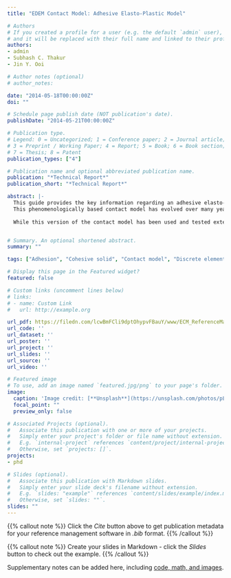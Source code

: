 ```yaml
---
title: "EDEM Contact Model: Adhesive Elasto-Plastic Model"

# Authors
# If you created a profile for a user (e.g. the default `admin` user), write the username (folder name) here 
# and it will be replaced with their full name and linked to their profile.
authors:
- admin
- Subhash C. Thakur
- Jin Y. Ooi

# Author notes (optional)
# author_notes:

date: "2014-05-18T00:00:00Z"
doi: ""

# Schedule page publish date (NOT publication's date).
publishDate: "2014-05-21T00:00:00Z"

# Publication type.
# Legend: 0 = Uncategorized; 1 = Conference paper; 2 = Journal article;
# 3 = Preprint / Working Paper; 4 = Report; 5 = Book; 6 = Book section;
# 7 = Thesis; 8 = Patent
publication_types: ["4"]

# Publication name and optional abbreviated publication name.
publication: "*Technical Report*"
publication_short: "*Technical Report*"

abstract: |-
  This guide provides the key information regarding an adhesive elasto-plastic contact model for EDEM that has been in development over many years at the University of Edinburgh. The contact model has been implemented as a User Defined Library (UDL) through the API capabilities of EDEM.
  This phenomenologically based contact model has evolved over many years of use and development to capture the key bulk behaviour of cohesive powders and granular solids. This guide is written to accompany the contact model and provide the details regarding the motivation and implementation of the contact model. An example problem and description is also provided as an accompanying standalone guide for use with the contact model.
  
  While this version of the contact model has been used and tested extensively, no piece of code is ever completely bug free and, as such, the user should remain vigilant for unexpected outcomes. All efforts have been made to ensure all information is correct at time of writing. The contact model is provided with no explicit guarantee of accuracy or results.


# Summary. An optional shortened abstract.
summary: ""

tags: ["Adhesion", "Cohesive solid", "Contact model", "Discrete element method", "DEM", "Granular material", "contact", "ECM", "EEPA"]

# Display this page in the Featured widget?
featured: false

# Custom links (uncomment lines below)
# links:
# - name: Custom Link
#   url: http://example.org

url_pdf: https://filedn.com/lcwBmFCli9dptOhypvFBauY/www/ECM_ReferenceManual.pdf
url_code: ''
url_dataset: ''
url_poster: ''
url_project: ''
url_slides: ''
url_source: ''
url_video: ''

# Featured image
# To use, add an image named `featured.jpg/png` to your page's folder. 
image:
  caption: 'Image credit: [**Unsplash**](https://unsplash.com/photos/pLCdAaMFLTE)'
  focal_point: ""
  preview_only: false

# Associated Projects (optional).
#   Associate this publication with one or more of your projects.
#   Simply enter your project's folder or file name without extension.
#   E.g. `internal-project` references `content/project/internal-project/index.md`.
#   Otherwise, set `projects: []`.
projects:
- phd

# Slides (optional).
#   Associate this publication with Markdown slides.
#   Simply enter your slide deck's filename without extension.
#   E.g. `slides: "example"` references `content/slides/example/index.md`.
#   Otherwise, set `slides: ""`.
slides: ""
---
```


{{% callout note %}}
Click the *Cite* button above to get publication metadata for your reference management software in *.bib* format.
{{% /callout %}}

{{% callout note %}}
Create your slides in Markdown - click the *Slides* button to check out the example.
{{% /callout %}}

Supplementary notes can be added here, including [code, math, and images](https://wowchemy.com/docs/writing-markdown-latex/).

